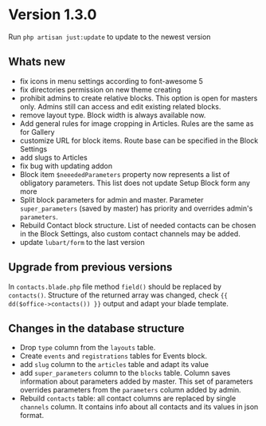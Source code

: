 # Version 1.3.0

Run ```php artisan just:update``` to update to the newest version

## Whats new

- fix icons in menu settings according to font-awesome 5
- fix directories permission on new theme creating
- prohibit admins to create relative blocks. This option is open for masters only.
Admins still can access and edit existing related blocks.
- remove layout type. Block width is always available now.
- Add general rules for image cropping in Articles. Rules are the same as for Gallery
- customize URL for block items. Route base can be specified in the Block Settings
- add slugs to Articles
- fix bug with updating addon
- Block item `$neeededParameters` property now represents a list of obligatory parameters.
This list does not update Setup Block form any more
- Split block parameters for admin and master. Parameter `super_parameters` (saved by master) has priority and 
overrides admin's `parameters`.
- Rebuild Contact block structure. List of needed contacts can be chosen in the Block Settings, also
custom contact channels may be added.
- update `lubart/form` to the last version
    
## Upgrade from previous versions

In `contacts.blade.php` file method `field()` should be replaced by `contacts()`. Structure of the 
returned array was changed, check `{{ dd($office->contacts()) }}` output and adapt your blade template.

## Changes in the database structure

- Drop `type` column from the `layouts` table.
- Create `events` and `registrations` tables for Events block.
- add `slug` column to the `articles` table and adapt its value
- add `super_parameters` column to the `blocks` table. Column saves information about parameters added by 
master. This set of parameters overrides parameters from the `parameters` column added by admin.
- Rebuild `contacts` table: all contact columns are replaced by single `channels` column. It contains info
about all contacts and its values in json format.